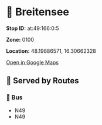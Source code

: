 # 🚉 Breitensee


**Stop ID:** at:49:166:0:5

**Zone:** 0100

**Location:** 48.19886571, 16.30662328

[Open in Google Maps](https://www.google.com/maps?q=48.19886571,16.30662328)

## 🚆 Served by Routes

### 🚌 Bus
- N49
- N49